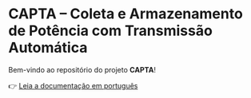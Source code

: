 # CAPTA – Coleta e Armazenamento de Potência com Transmissão Automática

Bem-vindo ao repositório do projeto **CAPTA**!

👉 [Leia a documentação em português](docs/pt_br/README.md)